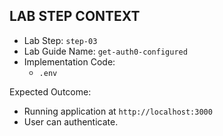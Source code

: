 ## LAB STEP CONTEXT
- Lab Step: `step-03`
- Lab Guide Name: `get-auth0-configured`
- Implementation Code:
  - `.env`

Expected Outcome:
- Running application at `http://localhost:3000`
- User can authenticate.